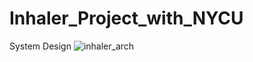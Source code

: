 # Inhaler_Project_with_NYCU
System Design
![inhaler_arch](https://user-images.githubusercontent.com/76773035/215709212-bb6a4695-f2e9-4332-98a7-ed184bcc9d5e.PNG)
